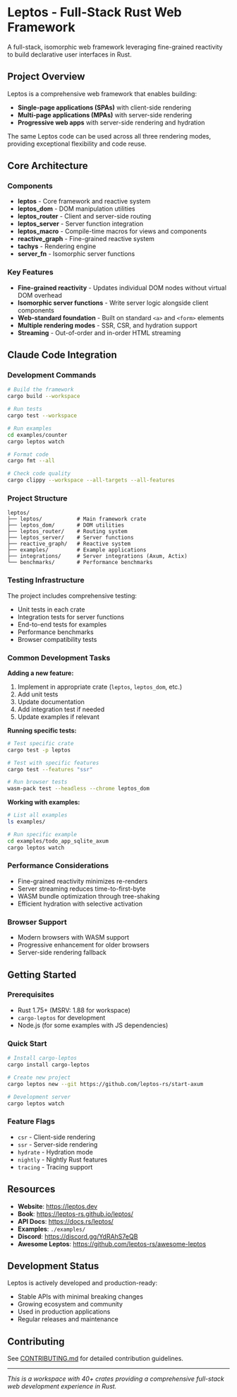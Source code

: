 # Leptos - Full-Stack Rust Web Framework

A full-stack, isomorphic web framework leveraging fine-grained reactivity to build declarative user interfaces in Rust.

## Project Overview

Leptos is a comprehensive web framework that enables building:
- **Single-page applications (SPAs)** with client-side rendering
- **Multi-page applications (MPAs)** with server-side rendering  
- **Progressive web apps** with server-side rendering and hydration

The same Leptos code can be used across all three rendering modes, providing exceptional flexibility and code reuse.

## Core Architecture

### Components
- **leptos** - Core framework and reactive system
- **leptos_dom** - DOM manipulation utilities
- **leptos_router** - Client and server-side routing
- **leptos_server** - Server function integration
- **leptos_macro** - Compile-time macros for views and components
- **reactive_graph** - Fine-grained reactive system
- **tachys** - Rendering engine
- **server_fn** - Isomorphic server functions

### Key Features
- **Fine-grained reactivity** - Updates individual DOM nodes without virtual DOM overhead
- **Isomorphic server functions** - Write server logic alongside client components
- **Web-standard foundation** - Built on standard `<a>` and `<form>` elements
- **Multiple rendering modes** - SSR, CSR, and hydration support
- **Streaming** - Out-of-order and in-order HTML streaming

## Claude Code Integration

### Development Commands
```bash
# Build the framework
cargo build --workspace

# Run tests
cargo test --workspace  

# Run examples
cd examples/counter
cargo leptos watch

# Format code
cargo fmt --all

# Check code quality
cargo clippy --workspace --all-targets --all-features
```

### Project Structure
```
leptos/
├── leptos/           # Main framework crate
├── leptos_dom/       # DOM utilities
├── leptos_router/    # Routing system
├── leptos_server/    # Server functions
├── reactive_graph/   # Reactive system
├── examples/         # Example applications
├── integrations/     # Server integrations (Axum, Actix)
└── benchmarks/       # Performance benchmarks
```

### Testing Infrastructure

The project includes comprehensive testing:
- Unit tests in each crate
- Integration tests for server functions
- End-to-end tests for examples
- Performance benchmarks
- Browser compatibility tests

### Common Development Tasks

**Adding a new feature:**
1. Implement in appropriate crate (`leptos`, `leptos_dom`, etc.)
2. Add unit tests
3. Update documentation
4. Add integration test if needed
5. Update examples if relevant

**Running specific tests:**
```bash
# Test specific crate
cargo test -p leptos

# Test with specific features
cargo test --features "ssr"

# Run browser tests
wasm-pack test --headless --chrome leptos_dom
```

**Working with examples:**
```bash
# List all examples
ls examples/

# Run specific example
cd examples/todo_app_sqlite_axum
cargo leptos watch
```

### Performance Considerations
- Fine-grained reactivity minimizes re-renders
- Server streaming reduces time-to-first-byte
- WASM bundle optimization through tree-shaking
- Efficient hydration with selective activation

### Browser Support
- Modern browsers with WASM support
- Progressive enhancement for older browsers
- Server-side rendering fallback

## Getting Started

### Prerequisites
- Rust 1.75+ (MSRV: 1.88 for workspace)
- `cargo-leptos` for development
- Node.js (for some examples with JS dependencies)

### Quick Start
```bash
# Install cargo-leptos
cargo install cargo-leptos

# Create new project
cargo leptos new --git https://github.com/leptos-rs/start-axum

# Development server
cargo leptos watch
```

### Feature Flags
- `csr` - Client-side rendering
- `ssr` - Server-side rendering  
- `hydrate` - Hydration mode
- `nightly` - Nightly Rust features
- `tracing` - Tracing support

## Resources

- **Website**: https://leptos.dev
- **Book**: https://leptos-rs.github.io/leptos/
- **API Docs**: https://docs.rs/leptos/
- **Examples**: `./examples/`
- **Discord**: https://discord.gg/YdRAhS7eQB
- **Awesome Leptos**: https://github.com/leptos-rs/awesome-leptos

## Development Status

Leptos is actively developed and production-ready:
- Stable APIs with minimal breaking changes
- Growing ecosystem and community
- Used in production applications
- Regular releases and maintenance

## Contributing

See [CONTRIBUTING.md](./docs/CONTRIBUTING.md) for detailed contribution guidelines.

---

*This is a workspace with 40+ crates providing a comprehensive full-stack web development experience in Rust.*